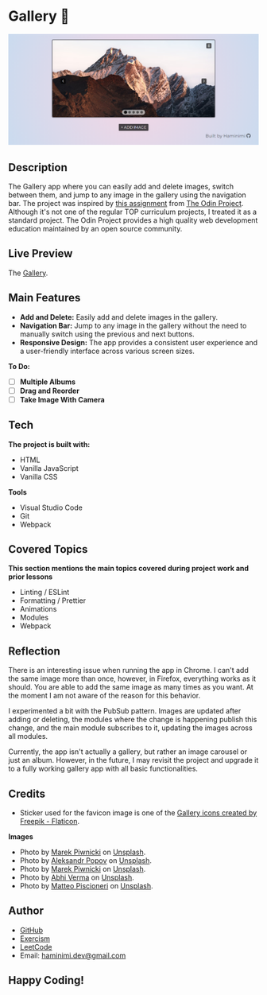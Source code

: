 # Gallery 🌄
![Screenshot of the Gallery app.](/screenshot.png)
## Description
The Gallery app where you can easily add and delete images, switch between them, and jump to any image in the gallery using the navigation bar. The project was inspired by [this assignment](https://www.theodinproject.com/lessons/node-path-javascript-dynamic-user-interface-interactions#image-slider) from [The Odin Project](https://www.theodinproject.com/dashboard). Although it's not one of the regular TOP curriculum projects, I treated it as a standard project. The Odin Project provides a high quality web development education maintained by an open source community.
## Live Preview
The [Gallery](https://haminimi.github.io/gallery/).
## Main Features
- **Add and Delete:** Easily add and delete images in the gallery.
- **Navigation Bar:** Jump to any image in the gallery without the need to manually switch using the previous and next buttons.
- **Responsive Design:** The app provides a consistent user experience and a user-friendly interface across various screen sizes.

**To Do:**
- [ ] **Multiple Albums**
- [ ] **Drag and Reorder**
- [ ] **Take Image With Camera**
## Tech
**The project is built with:**
- HTML
- Vanilla JavaScript
- Vanilla CSS

**Tools**
- Visual Studio Code
- Git
- Webpack
## Covered Topics
**This section mentions the main topics covered during project work and prior lessons**
- Linting / ESLint
- Formatting / Prettier
- Animations
- Modules
- Webpack
## Reflection
There is an interesting issue when running the app in Chrome. I can't add the same image more than once, however, in Firefox, everything works as it should. You are able to add the same image as many times as you want. At the moment I am not aware of the reason for this behavior.

I experimented a bit with the PubSub pattern. Images are updated after adding or deleting, the modules where the change is happening publish this change, and the main module subscribes to it, updating the images across all modules.

Currently, the app isn't actually a gallery, but rather an image carousel or just an album. However, in the future, I may revisit the project and upgrade it to a fully working gallery app with all basic functionalities.
## Credits
- Sticker used for the favicon image is one of the [Gallery icons created by Freepik - Flaticon](https://www.flaticon.com/free-icons/gallery).

**Images**
- Photo by [Marek Piwnicki](https://unsplash.com/@marekpiwnicki?utm_content=creditCopyText&utm_medium=referral&utm_source=unsplash) on [Unsplash](https://unsplash.com/photos/a-large-mountain-with-a-snow-covered-peak-3a6r6TEhU4A?utm_content=creditCopyText&utm_medium=referral&utm_source=unsplash).
- Photo by [Aleksandr Popov](https://unsplash.com/@5tep5?utm_content=creditCopyText&utm_medium=referral&utm_source=unsplash) on [Unsplash](https://unsplash.com/photos/a-view-of-the-ocean-from-a-cliff-V3snakBbbfY?utm_content=creditCopyText&utm_medium=referral&utm_source=unsplash).
- Photo by [Marek Piwnicki](https://unsplash.com/@marekpiwnicki?utm_content=creditCopyText&utm_medium=referral&utm_source=unsplash) on [Unsplash](https://unsplash.com/photos/a-mountain-range-with-a-star-trail-in-the-sky-WXx-J0J4Lzo?utm_content=creditCopyText&utm_medium=referral&utm_source=unsplash).
- Photo by [Abhi Verma](https://unsplash.com/@abhiver?utm_content=creditCopyText&utm_medium=referral&utm_source=unsplash) on [Unsplash](https://unsplash.com/photos/a-large-rock-sticking-out-of-the-ocean-next-to-a-beach-L9GRWQqN3oA?utm_content=creditCopyText&utm_medium=referral&utm_source=unsplash).
- Photo by [Matteo Piscioneri](https://unsplash.com/@matteo_skyrider?utm_content=creditCopyText&utm_medium=referral&utm_source=unsplash) on [Unsplash](https://unsplash.com/photos/cLyo0L_EItY?utm_content=creditCopyText&utm_medium=referral&utm_source=unsplash).
## Author
- [GitHub](https://github.com/Haminimi)
- [Exercism](https://exercism.org/profiles/Haminimi)
- [LeetCode](https://leetcode.com/Haminimi/)
- Email: haminimi.dev@gmail.com
## Happy Coding!